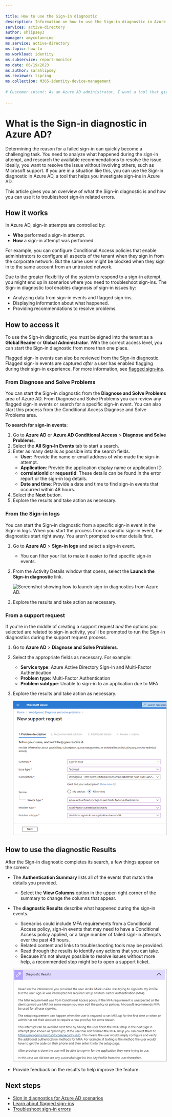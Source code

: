 ```yaml
---

title: How to use the Sign-in diagnostic
description: Information on how to use the Sign-in diagnostic in Azure Active Directory.
services: active-directory
author: shlipsey3
manager: amycolannino
ms.service: active-directory
ms.topic: how-to
ms.workload: identity
ms.subservice: report-monitor
ms.date: 06/19/2023
ms.author: sarahlipsey
ms.reviewer: tspring  
ms.collection: M365-identity-device-management

# Customer intent: As an Azure AD administrator, I want a tool that gives me the right level of insights into the sign-in activities in my system so that I can easily diagnose and solve problems when they occur.

---
```


# What is the Sign-in diagnostic in Azure AD?

Determining the reason for a failed sign-in can quickly become a challenging task. You need to analyze what happened during the sign-in attempt, and research the available recommendations to resolve the issue. Ideally, you want to resolve the issue without involving others, such as Microsoft support. If you are in a situation like this, you can use the Sign-in diagnostic in Azure AD, a tool that helps you investigate sign-ins in Azure AD. 

This article gives you an overview of what the Sign-in diagnostic is and how you can use it to troubleshoot sign-in related errors. 

## How it works  

In Azure AD, sign-in attempts are controlled by:

- **Who** performed a sign-in attempt.
- **How** a sign-in attempt was performed.

For example, you can configure Conditional Access policies that enable administrators to configure all aspects of the tenant when they sign in from the corporate network. But the same user might be blocked when they sign in to the same account from an untrusted network. 

Due to the greater flexibility of the system to respond to a sign-in attempt, you might end up in scenarios where you need to troubleshoot sign-ins. The Sign-in diagnostic tool enables diagnosis of sign-in issues by:  

- Analyzing data from sign-in events and flagged sign-ins.  
- Displaying information about what happened.  
- Providing recommendations to resolve problems.  

## How to access it

To use the Sign-in diagnostic, you must be signed into the tenant as a **Global Reader** or **Global Administrator**. With the correct access level, you can start the Sign-in diagnostic from more than one place.

Flagged sign-in events can also be reviewed from the Sign-in diagnostic. Flagged sign-in events are captured *after* a user has enabled flagging during their sign-in experience. For more information, see [flagged sign-ins](overview-flagged-sign-ins.md).

### From Diagnose and Solve Problems

You can start the Sign-in diagnostic from the **Diagnose and Solve Problems** area of Azure AD. From Diagnose and Solve Problems you can review any flagged sign-in events or search for a specific sign-in event. You can also start this process from the Conditional Access Diagnose and Solve Problems area.

**To search for sign-in events**:
1. Go to **Azure AD** or **Azure AD Conditional Access** > **Diagnose and Solve Problems**. 
1. Select the **All Sign-In Events** tab to start a search. 
1. Enter as many details as possible into the search fields.
    - **User**: Provide the name or email address of who made the sign-in attempt.
    - **Application**: Provide the application display name or application ID.
    - **correlationId** or **requestId**: These details can be found in the error report or the sign-in log details. 
    - **Date and time**: Provide a date and time to find sign-in events that occurred within 48 hours.
1. Select the **Next** button.
1. Explore the results and take action as necessary.

### From the Sign-in logs

You can start the Sign-in diagnostic from a specific sign-in event in the Sign-in logs. When you start the process from a specific sign-in event, the diagnostics start right away. You aren't prompted to enter details first.

1. Go to **Azure AD** > **Sign-in logs** and select a sign-in event.
    - You can filter your list to make it easier to find specific sign-in events. 
1. From the Activity Details window that opens, select the **Launch the Sign-in diagnostic** link.

    ![Screenshot showing how to launch sign-in diagnostics from Azure AD.](./media/overview-sign-in-diagnostics/sign-in-logs-link.png)
1. Explore the results and take action as necessary.

### From a support request

If you're in the middle of creating a support request *and* the options you selected are related to sign-in activity, you'll be prompted to run the Sign-in diagnostics during the support request process.

1. Go to **Azure AD** > **Diagnose and Solve Problems**.
1. Select the appropriate fields as necessary. For example:
    - **Service type**: Azure Active Directory Sign-in and Multi-Factor Authentication
    - **Problem type**: Multi-Factor Authentication
    - **Problem subtype**: Unable to sign-in to an application due to MFA
1. Explore the results and take action as necessary.

    ![Screenshot of the support request fields that start the sign-in diagnostics.](media/howto-use-sign-in-diagnostics/sign-in-support-request.png)

## How to use the diagnostic Results

After the Sign-in diagnostic completes its search, a few things appear on the screen:

- The **Authentication Summary** lists all of the events that match the details you provided.
    - Select the **View Columns** option in the upper-right corner of the summary to change the columns that appear.
- The **diagnostic Results** describe what happened during the sign-in events.
    - Scenarios could include MFA requirements from a Conditional Access policy, sign-in events that may need to have a Conditional Access policy applied, or a large number of failed sign-in attempts over the past 48 hours.
    - Related content and links to troubleshooting tools may be provided. 
    - Read through the results to identify any actions that you can take.
    - Because it's not always possible to resolve issues without more help, a recommended step might be to open a support ticket. 
    
    ![Screenshot of the diagnostic Results for a scenario.](media/howto-use-sign-in-diagnostics/diagnostic-result-mfa-proofup.png)
    
- Provide feedback on the results to help improve the feature.

## Next steps

- [Sign in diagnostics for Azure AD scenarios](concept-sign-in-diagnostics-scenarios.md)
- [Learn about flagged sign-ins](overview-flagged-sign-ins.md)
- [Troubleshoot sign-in errors](howto-troubleshoot-sign-in-errors.md)
